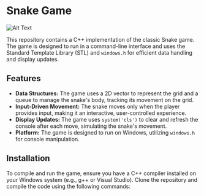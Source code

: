 # Snake Game
![Alt Text](https://c.tenor.com/hmlAOYcR0d0AAAAC/tenor.gif)

This repository contains a C++ implementation of the classic Snake game. The game is designed to run in a command-line interface and uses the Standard Template Library (STL) and `windows.h` for efficient data handling and display updates.

## Features

- **Data Structures:** The game uses a 2D vector to represent the grid and a queue to manage the snake's body, tracking its movement on the grid.
- **Input-Driven Movement:** The snake moves only when the player provides input, making it an interactive, user-controlled experience.
- **Display Updates:** The game uses `system('cls')` to clear and refresh the console after each move, simulating the snake's movement.
- **Platform:** The game is designed to run on Windows, utilizing `windows.h` for console manipulation.

## Installation

To compile and run the game, ensure you have a C++ compiler installed on your Windows system (e.g., g++ or Visual Studio). Clone the repository and compile the code using the following commands:
